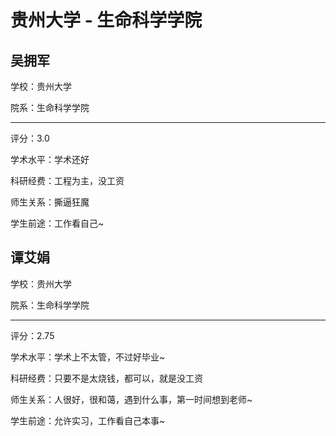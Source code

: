 # 贵州大学 - 生命科学学院

## 吴拥军

学校：贵州大学

院系：生命科学学院

* * *

评分：3.0

学术水平：学术还好

科研经费：工程为主，没工资

师生关系：撕逼狂魔

学生前途：工作看自己~

## 谭艾娟

学校：贵州大学

院系：生命科学学院

* * *

评分：2.75

学术水平：学术上不太管，不过好毕业~

科研经费：只要不是太烧钱，都可以，就是没工资

师生关系：人很好，很和蔼，遇到什么事，第一时间想到老师~

学生前途：允许实习，工作看自己本事~